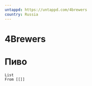 ```yaml
---
untappd: https://untappd.com/4brewers
country: Russia
---
```

# 4Brewers

# Пиво

```dataview
List 
From [[]]

```
